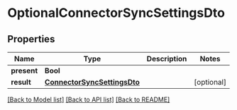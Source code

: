 # OptionalConnectorSyncSettingsDto

## Properties
Name | Type | Description | Notes
------------ | ------------- | ------------- | -------------
**present** | **Bool** |  | 
**result** | [**ConnectorSyncSettingsDto**](ConnectorSyncSettingsDto) |  | [optional] 

[[Back to Model list]](../README#documentation-for-models) [[Back to API list]](../README#documentation-for-api-endpoints) [[Back to README]](../README)


